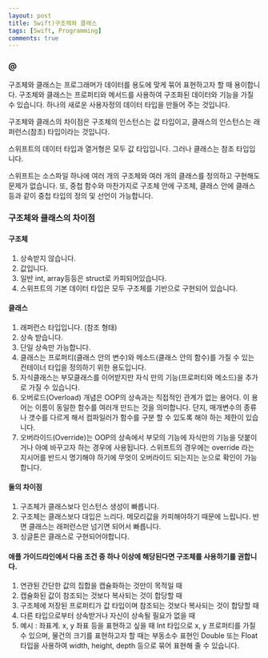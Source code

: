 ```yaml
---
layout: post
title: Swift)구조체와 클래스
tags: [Swift, Programming]
comments: true
---
```

### @

구조체와 클래스는 프로그래머가 데이터를 용도에 맞게 묶어 표현하고자 할 때 용이합니다. 구조체와 클래스는 프로퍼티와 메서드를 사용하여 구조화된 데이터와 기능을 가질 수 있습니다. 하나의 새로운 사용자정의 데이터 타입을 만들어 주는 것입니다.

구조체와 클래스의 차이점은 구조체의 인스턴스는 값 타입이고, 클래스의 인스턴스는 래퍼런스(참조) 타입이라는 것입니다.

스위프트의 데이터 타입과 열거형은 모두 값 타입입니다. 그러나 클래스는 참조 타입입니다.

스위프트는 소스파일 하나에 여러 개의 구조체와 여러 개의 클래스를 정의하고 구현해도 문제가 없습니다. 또, 중첩 함수와 마찬가지로 구조체 안에 구조체, 클래스 안에 클래스 등과 같이 중첩 타입의 정의 및 선언이 가능합니다.

### 구조체와 클래스의 차이점

#### 구조체
1. 상속받지 않습니다.
2. 값입니다.
3. 일반 int, array등등은 struct로 카피되어있습니다.
4. 스위프트의 기본 데이터 타입은 모두 구조체를 기반으로 구현되어 있습니다.

#### 클래스
1. 래퍼런스 타입입니다. (참조 형태)
2. 상속 받습니다.
3. 단일 상속만 가능합니다.
4. 클래스는 프로퍼티(클래스 안의 변수)와 메소드(클래스 안의 함수)를 가질 수 있는 컨테이너 타입을 정의하기 위한 용도입니다.
5. 자식클래스는 부모클래스를 이어받지만 자식 만의 기능(프로퍼티와 메소드)을 추가로 가질 수 있습니다.
6. 오버로드(Overload) 개념은 OOP의 상속과는 직접적인 관계가 없는 용어다. 이 용어는 이름이 동일한 함수를 여러개 만드는 것을 의미합니다. 단지, 매개변수의 종류나 갯수를 다르게 해서 컴파일러가 함수를 구분 할 수 있도록 해야 하는 제한이 있습니다.
7. 오버라이드(Override)는 OOP의 상속에서 부모의 기능에 자식만의 기능을 덧붙이거나 아예 바꾸고자 하는 경우에 사용됩니다. 스위프트의 경우에는 override 라는 지시어를 반드시 명기해야 하기에 무엇이 오버라이드 되는지는 눈으로 확인이 가능합니다.

#### 둘의 차이점
1. 구조체가 클래스보다 인스턴스 생성이 빠릅니다.
2. 구조체는 클래스보다 대입은 느리다. 메모리값을 카피해야하기 때문에 느립니다. 반면 클래스는 래퍼런스만 넘기면 되어서 빠릅니다.
3. 싱글톤은 클래스로 구현되어야합니다.

####  애플 가이드라인에서 다음 조건 중 하나 이상에 해당된다면 구조체를 사용하기를 권합니다.
1. 연관된 간단한 값의 집합을 캡슐화하는 것만이 목적일 때
2. 캡슐화된 값이 참조되는 것보다 복사되는 것이 합당할 때
3. 구조체에 저장된 프로퍼티가 값 타입이며 참조되는 것보다 복사되는 것이 합당할 때
4. 다른 타입으로부터 상속받거나 자신이 상속될 필요가 없을 때
5. 예시 : 좌표계. x, y 좌표 등을 표현하고 싶을 때 Int 타입으로 x, y 프로퍼티를 가질 수 있으며, 물건의 크기를 표현하고자 할 때는 부동소수 표현인 Double 또는 Float 타입을 사용하여 width, height, depth 등으로 묶어 표현해 줄 수 있습니다.
